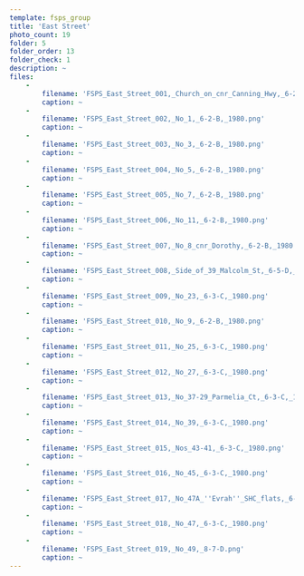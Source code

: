 ```yaml
---
template: fsps_group
title: 'East Street'
photo_count: 19
folder: 5
folder_order: 13
folder_check: 1
description: ~
files:
    -
        filename: 'FSPS_East_Street_001,_Church_on_cnr_Canning_Hwy,_6-2-B,_1980.png'
        caption: ~
    -
        filename: 'FSPS_East_Street_002,_No_1,_6-2-B,_1980.png'
        caption: ~
    -
        filename: 'FSPS_East_Street_003,_No_3,_6-2-B,_1980.png'
        caption: ~
    -
        filename: 'FSPS_East_Street_004,_No_5,_6-2-B,_1980.png'
        caption: ~
    -
        filename: 'FSPS_East_Street_005,_No_7,_6-2-B,_1980.png'
        caption: ~
    -
        filename: 'FSPS_East_Street_006,_No_11,_6-2-B,_1980.png'
        caption: ~
    -
        filename: 'FSPS_East_Street_007,_No_8_cnr_Dorothy,_6-2-B,_1980.png'
        caption: ~
    -
        filename: 'FSPS_East_Street_008,_Side_of_39_Malcolm_St,_6-5-D,_1979.png'
        caption: ~
    -
        filename: 'FSPS_East_Street_009,_No_23,_6-3-C,_1980.png'
        caption: ~
    -
        filename: 'FSPS_East_Street_010,_No_9,_6-2-B,_1980.png'
        caption: ~
    -
        filename: 'FSPS_East_Street_011,_No_25,_6-3-C,_1980.png'
        caption: ~
    -
        filename: 'FSPS_East_Street_012,_No_27,_6-3-C,_1980.png'
        caption: ~
    -
        filename: 'FSPS_East_Street_013,_No_37-29_Parmelia_Ct,_6-3-C,_1980.png'
        caption: ~
    -
        filename: 'FSPS_East_Street_014,_No_39,_6-3-C,_1980.png'
        caption: ~
    -
        filename: 'FSPS_East_Street_015,_Nos_43-41,_6-3-C,_1980.png'
        caption: ~
    -
        filename: 'FSPS_East_Street_016,_No_45,_6-3-C,_1980.png'
        caption: ~
    -
        filename: 'FSPS_East_Street_017,_No_47A_''Evrah''_SHC_flats,_6-5-E,_1979.png'
        caption: ~
    -
        filename: 'FSPS_East_Street_018,_No_47,_6-3-C,_1980.png'
        caption: ~
    -
        filename: 'FSPS_East_Street_019,_No_49,_8-7-D.png'
        caption: ~
---
```

